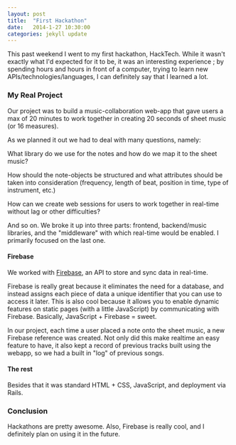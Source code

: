 ```yaml
---
layout: post
title:  "First Hackathon"
date:   2014-1-27 10:30:00
categories: jekyll update
---
```


This past weekend I went to my first hackathon, HackTech. While it wasn't exactly what I'd expected for it to be, it was an interesting experience ; by spending hours and hours in front of a computer, trying to learn new APIs/technologies/languages, I can definitely say that I learned a lot.

### My Real Project

Our project was to build a music-collaboration web-app that gave users a max of 20 minutes to work together in creating 20 seconds of sheet music (or 16 measures).

As we planned it out we had to deal with many questions, namely:

What library do we use for the notes and how do we map it to the sheet music?

How should the note-objects be structured and what attributes should be taken into consideration (frequency, length of beat, position in time, type of instrument, etc.)

How can we create web sessions for users to work together in real-time without lag or other difficulties?

And so on. We broke it up into three parts: frontend, backend/music libraries, and the "middleware" with which real-time would be enabled. I primarily focused on the last one.

#### Firebase

We worked with [Firebase](http://firebase.io), an API to store and sync data in real-time.

Firebase is really great because it eliminates the need for a database, and instead assigns each piece of data a unique identifier that you can use to access it later. This is also cool because it allows you to enable dynamic features on static pages (with a little JavaScript) by communicating with Firebase. Basically, JavaScript + Firebase = sweet.

In our project, each time a user placed a note onto the sheet music, a new Firebase reference was created. Not only did this make realtime an easy feature to have, it also kept a record of previous tracks built using the webapp, so we had a built in "log" of previous songs.

#### The rest

Besides that it was standard HTML + CSS, JavaScript, and deployment via Rails.

### Conclusion

Hackathons are pretty awesome. Also, Firebase is really cool, and I definitely plan on using it in the future.
